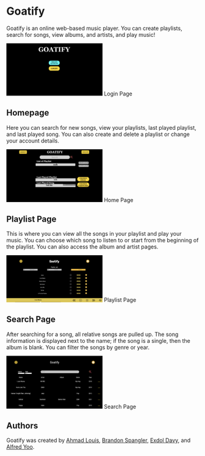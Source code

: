 # Goatify

Goatify is an online web-based music player. You can create playlists, search for songs, view albums, and artists, and play music! 

<img src="/Screenshots/Login_Page.png?raw=true" width=50% height=50%>
Login Page

## Homepage

Here you can search for new songs, view your playlists, last played playlist, and last played song. You can also create and delete a playlist or change your account details.

<img src="/Screenshots/Home_Page.png?raw=true" width=50% height=50%>
Home Page

## Playlist Page

This is where you can view all the songs in your playlist and play your music. You can choose which song to listen to or start from the beginning of the playlist. You can also access the album and artist pages. 

<img src="/Screenshots/Playlist_Page.png?raw=true" width=50% height=50%>
Playlist Page

## Search Page

After searching for a song, all relative songs are pulled up. The song information is displayed next to the name; if the song is a single, then the album is blank. You can filter the songs by genre or year. 

<img src="/Screenshots/Search_Page.png?raw=true" width=50% height=50%>
Search Page

## Authors

Goatify was created by [Ahmad Louis](https://github.com/Theligers123), [Brandon Spangler](https://github.com/brandonspangler2), [Exdol Davy](https://github.com/Exdol), and [Alfred Yoo](https://github.com/jyrz13149).
